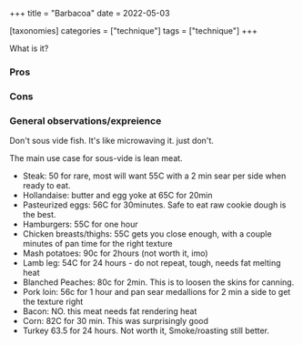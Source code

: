+++
title = "Barbacoa"
date = 2022-05-03

[taxonomies]
categories = ["technique"]
tags = ["technique"]
+++


What is it?


### Pros

### Cons


### General observations/expreience

Don't sous vide fish.  It's like microwaving it. just don't.

The main use case for sous-vide is lean meat.


- Steak: 50 for rare, most will want 55C with a 2 min sear per side when ready to eat.
- Hollandaise: butter and egg yoke at 65C for 20min
- Pasteurized eggs: 56C for 30minutes.  Safe to eat raw cookie dough is the best.
- Hamburgers: 55C for one hour
- Chicken breasts/thighs: 55C gets you close enough, with a couple minutes of pan time for the right texture
- Mash potatoes: 90c for 2hours (not worth it, imo)
- Lamb leg: 54C for 24 hours - do not repeat, tough, needs fat melting heat
- Blanched Peaches: 80c for 2min.  This is to loosen the skins for canning.
- Pork loin: 56c for 1 hour and pan sear medallions for 2 min a side to get the texture right
- Bacon: NO. this meat needs fat rendering heat
- Corn: 82C for 30 min. This was surprisingly good
- Turkey 63.5 for 24 hours.  Not worth it, Smoke/roasting still better.
